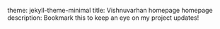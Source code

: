 theme: jekyll-theme-minimal
title: Vishnuvarhan homepage homepage
description: Bookmark this to keep an eye on my project updates!
